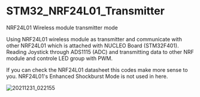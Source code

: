 # STM32_NRF24L01_Transmitter
NRF24L01 Wireless module transmitter mode


Using NRF24L01 wireless module as transmitter and communicate with other NRF24L01 which is attached with NUCLEO Board (STM32F401). Reading Joystick through ADS1115 (ADC) and transmitting data to other NRF module and controle LED group with PWM.

If you can check the NRF24L01 datasheet this codes make more sense to you. NRF24L01's Enhanced Shockburst Mode is not used in here.

![20211231_022155](https://user-images.githubusercontent.com/84127701/150002819-46b2af36-ca50-4133-ad51-a9ae533a3f1e.jpg)

